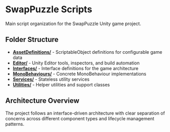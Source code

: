 # SwapPuzzle Scripts

Main script organization for the SwapPuzzle Unity game project.

## Folder Structure

- **[AssetDefinitions/](AssetDefinitions/AssetDefinitions.md)** - ScriptableObject definitions for configurable game data
- **[Editor/](Editor/Editor.md)** - Unity Editor tools, inspectors, and build automation
- **[Interfaces/](Interfaces/Interfaces.md)** - Interface definitions for the game architecture
- **[MonoBehaviours/](MonoBehaviours/MonoBehaviours.md)** - Concrete MonoBehaviour implementations
- **[Services/](Services/Services.md)** - Stateless utility services
- **[Utilities/](Utilities/Utilities.md)** - Helper utilities and support classes

## Architecture Overview

The project follows an interface-driven architecture with clear separation of concerns across different component types and lifecycle management patterns.
